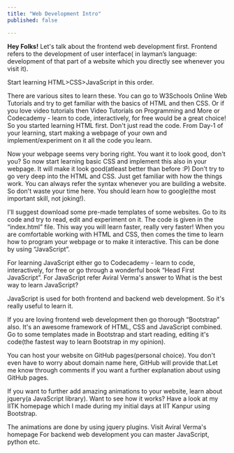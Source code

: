 ```yaml
---
title: "Web Development Intro"
published: false

---
```

**Hey Folks!**
Let's talk about the frontend web development first. Frontend refers to the development of user interface( in layman’s language: development of that part of a website which you directly see whenever you visit it).

Start learning HTML>CSS>JavaScript in this order.

There are various sites to learn these. You can go to W3Schools Online Web Tutorials and try to get familiar with the basics of HTML and then CSS. Or if you love video tutorials then Video Tutorials on Programming and More or Codecademy - learn to code, interactively, for free would be a great choice!
So you started learning HTML first. Don't just read the code. From Day-1 of your learning, start making a webpage of your own and implement/experiment on it all the code you learn.

Now your webpage seems very boring right. You want it to look good, don't you? So now start learning basic CSS and implement this also in your webpage. It will make it look good(atleast better than before :P)
Don't try to go very deep into the HTML and CSS. Just get familiar with how the things work. You can always refer the syntax whenever you are building a website. So don't waste your time here. You should learn how to google(the most important skill, not joking!).

I'll suggest download some pre-made templates of some websites. Go to its code and try to read, edit and experiment on it. The code is given in the “index.html” file. This way you will learn faster, really very faster!
When you are comfortable working with HTML and CSS, then comes the time to learn how to program your webpage or to make it interactive. This can be done by using “JavaScript”.

For learning JavaScript either go to Codecademy - learn to code, interactively, for free or go through a wonderful book “Head First JavaScript”. For JavaScript refer Aviral Verma's answer to What is the best way to learn JavaScript?

JavaScript is used for both frontend and backend web development. So it's really useful to learn it.

If you are loving frontend web development then go thorough “Bootstrap” also. It's an awesome framework of HTML, CSS and JavaScript combined. Go to some templates made in Bootstrap and start reading, editing it's code(the fastest way to learn Bootstrap in my opinion).

You can host your website on GitHub pages(personal choice). You don't even have to worry about domain name here, GitHub will provide that.Let me know through comments if you want a further explanation about using GitHub pages.

If you want to further add amazing animations to your website, learn about jquery(a JavaScript library). Want to see how it works? Have a look at my IITK homepage which I made during my initial days at IIT Kanpur using Bootstrap. 

The animations are done by using jquery plugins. Visit Aviral Verma's homepage
For backend web development you can master JavaScript, python etc.
